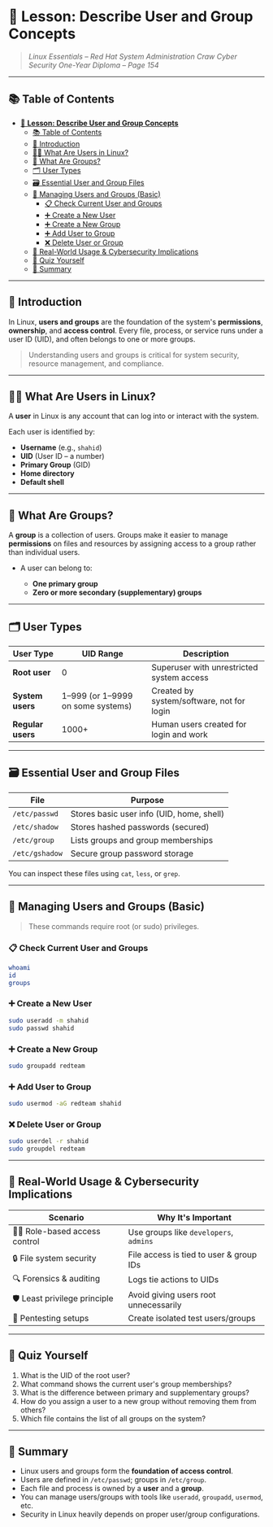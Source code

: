 # 👥 **Lesson: Describe User and Group Concepts**

> *Linux Essentials – Red Hat System Administration*
> *Craw Cyber Security One-Year Diploma – Page 154*

---

## 📚 Table of Contents

- [👥 **Lesson: Describe User and Group Concepts**](#-lesson-describe-user-and-group-concepts)
  - [📚 Table of Contents](#-table-of-contents)
  - [🎯 Introduction](#-introduction)
  - [🧑‍💻 What Are Users in Linux?](#-what-are-users-in-linux)
  - [👥 What Are Groups?](#-what-are-groups)
  - [🗂️ User Types](#️-user-types)
  - [🗃️ Essential User and Group Files](#️-essential-user-and-group-files)
  - [🔧 Managing Users and Groups (Basic)](#-managing-users-and-groups-basic)
    - [📋 Check Current User and Groups](#-check-current-user-and-groups)
    - [➕ Create a New User](#-create-a-new-user)
    - [➕ Create a New Group](#-create-a-new-group)
    - [➕ Add User to Group](#-add-user-to-group)
    - [❌ Delete User or Group](#-delete-user-or-group)
  - [🔐 Real-World Usage \& Cybersecurity Implications](#-real-world-usage--cybersecurity-implications)
  - [🧠 Quiz Yourself](#-quiz-yourself)
  - [📎 Summary](#-summary)

---

## 🎯 Introduction

In Linux, **users and groups** are the foundation of the system's **permissions**, **ownership**, and **access control**. Every file, process, or service runs under a user ID (UID), and often belongs to one or more groups.

> Understanding users and groups is critical for system security, resource management, and compliance.

---

## 🧑‍💻 What Are Users in Linux?

A **user** in Linux is any account that can log into or interact with the system.

Each user is identified by:

- **Username** (e.g., `shahid`)
- **UID** (User ID – a number)
- **Primary Group** (GID)
- **Home directory**
- **Default shell**

---

## 👥 What Are Groups?

A **group** is a collection of users. Groups make it easier to manage **permissions** on files and resources by assigning access to a group rather than individual users.

- A user can belong to:

  - **One primary group**
  - **Zero or more secondary (supplementary) groups**

---

## 🗂️ User Types

| User Type         | UID Range                         | Description                               |
| ----------------- | --------------------------------- | ----------------------------------------- |
| **Root user**     | 0                                 | Superuser with unrestricted system access |
| **System users**  | 1–999 (or 1–9999 on some systems) | Created by system/software, not for login |
| **Regular users** | 1000+                             | Human users created for login and work    |

---

## 🗃️ Essential User and Group Files

| File           | Purpose                                   |
| -------------- | ----------------------------------------- |
| `/etc/passwd`  | Stores basic user info (UID, home, shell) |
| `/etc/shadow`  | Stores hashed passwords (secured)         |
| `/etc/group`   | Lists groups and group memberships        |
| `/etc/gshadow` | Secure group password storage             |

You can inspect these files using `cat`, `less`, or `grep`.

---

## 🔧 Managing Users and Groups (Basic)

> These commands require root (or sudo) privileges.

### 📋 Check Current User and Groups

```bash
whoami
id
groups
```

### ➕ Create a New User

```bash
sudo useradd -m shahid
sudo passwd shahid
```

### ➕ Create a New Group

```bash
sudo groupadd redteam
```

### ➕ Add User to Group

```bash
sudo usermod -aG redteam shahid
```

### ❌ Delete User or Group

```bash
sudo userdel -r shahid
sudo groupdel redteam
```

---

## 🔐 Real-World Usage & Cybersecurity Implications

| Scenario                        | Why It's Important                      |
| ------------------------------- | --------------------------------------- |
| 🧑‍🏫 Role-based access control | Use groups like `developers`, `admins`  |
| 🔒 File system security         | File access is tied to user & group IDs |
| 🔍 Forensics & auditing         | Logs tie actions to UIDs                |
| 🛡️ Least privilege principle   | Avoid giving users root unnecessarily   |
| 🧪 Pentesting setups            | Create isolated test users/groups       |

---

## 🧠 Quiz Yourself

1. What is the UID of the root user?
2. What command shows the current user's group memberships?
3. What is the difference between primary and supplementary groups?
4. How do you assign a user to a new group without removing them from others?
5. Which file contains the list of all groups on the system?

---

## 📎 Summary

- Linux users and groups form the **foundation of access control**.
- Users are defined in `/etc/passwd`; groups in `/etc/group`.
- Each file and process is owned by a **user** and a **group**.
- You can manage users/groups with tools like `useradd`, `groupadd`, `usermod`, etc.
- Security in Linux heavily depends on proper user/group configurations.